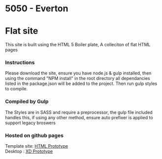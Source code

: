 # 5050 - Everton
# Flat site
This site is built using the HTML 5 Boiler plate, A colleciton of flat HTML pages

### Instructions
Please download the site, ensure you have node.js & gulp installed, then using the command "NPM install" in the root directory all dependancies listed in the package.json will be added to the project. Then run gulp styles to compile.

### Compiled by Gulp
The Styles are in SASS and require a preprocessor, the gulp file included handles this, if using any other method, ensure auto prefixer is applied to support legacy broswers

### Hosted on github pages
Template site: [HTML Prototype]( https://imaginatecreative.github.io/everton/)   
Desktop : [XD Prototype](https://xd.adobe.com/view/c0a8d0d7-a6b5-461b-74ae-55caa61fe81c-b699/)  


